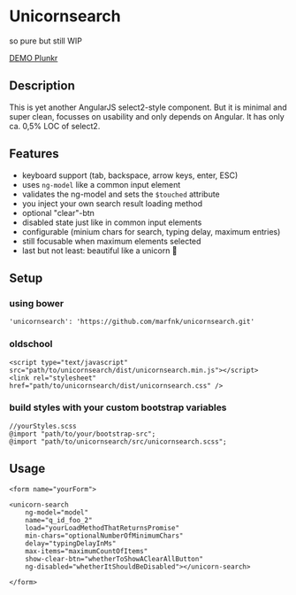 # Unicornsearch
so pure but still WIP

[DEMO Plunkr]()

## Description
This is yet another AngularJS select2-style component. But it is minimal and super clean, focusses on usability and only depends on Angular.
It has only ca. 0,5% LOC of select2.

## Features
- keyboard support (tab, backspace, arrow keys, enter, ESC)
- uses `ng-model` like a common input element
- validates the ng-model and sets the `$touched` attribute
- you inject your own search result loading method
- optional "clear"-btn
- disabled state just like in common input elements
- configurable (minium chars for search, typing delay, maximum entries)
- still focusable when maximum elements selected
- last but not least: beautiful like a unicorn 🦄

## Setup

### using bower
`'unicornsearch': 'https://github.com/marfnk/unicornsearch.git'`

### oldschool
	<script type="text/javascript" src="path/to/unicornsearch/dist/unicornsearch.min.js"></script>
	<link rel="stylesheet" href="path/to/unicornsearch/dist/unicornsearch.css" />

### build styles with your custom bootstrap variables
	//yourStyles.scss
	@import "path/to/your/bootstrap-src";
	@import "path/to/unicornsearch/src/unicornsearch.scss";


## Usage

    <form name="yourForm">

    <unicorn-search
        ng-model="model"
        name="q_id_foo_2"
        load="yourLoadMethodThatReturnsPromise"
        min-chars="optionalNumberOfMinimumChars"
        delay="typingDelayInMs"
        max-items="maximumCountOfItems"
        show-clear-btn="whetherToShowAClearAllButton"
        ng-disabled="whetherItShouldBeDisabled"></unicorn-search>

    </form>
